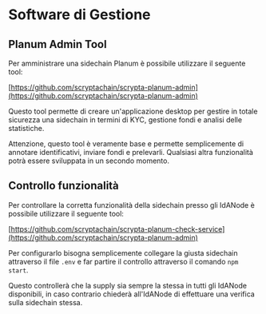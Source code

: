 # Software di Gestione

## Planum Admin Tool
Per amministrare una sidechain Planum è possibile utilizzare il seguente tool:

[https://github.com/scryptachain/scrypta-planum-admin](https://github.com/scryptachain/scrypta-planum-admin)

Questo tool permette di creare un'applicazione desktop per gestire in totale sicurezza una sidechain in termini di KYC, gestione fondi e analisi delle statistiche.

Attenzione, questo tool è veramente base e permette semplicemente di annotare identificativi, inviare fondi e prelevarli. Qualsiasi altra funzionalità potrà essere sviluppata in un secondo momento.

## Controllo funzionalità

Per controllare la corretta funzionalità della sidechain presso gli IdANode è possibile utilizzare il seguente tool: 

[https://github.com/scryptachain/scrypta-planum-check-service](https://github.com/scryptachain/scrypta-planum-admin)

Per configurarlo bisogna semplicemente collegare la giusta sidechain attraverso il file `.env` e far partire il controllo attraverso il comando `npm start`. 

Questo controllerà che la supply sia sempre la stessa in tutti gli IdANode disponibili, in caso contrario chiederà all'IdANode di effettuare una verifica sulla sidechain stessa.